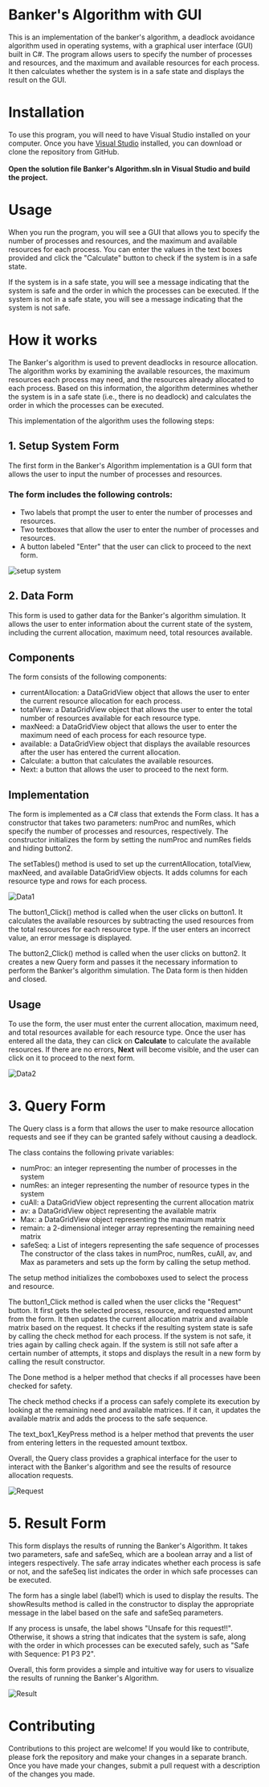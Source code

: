 # Banker's Algorithm with GUI
This is an implementation of the banker's algorithm, a deadlock avoidance algorithm used in operating systems, with a graphical user interface (GUI) built in C#. The program allows users to specify the number of processes and resources, and the maximum and available resources for each process. It then calculates whether the system is in a safe state and displays the result on the GUI.
# Installation
To use this program, you will need to have Visual Studio installed on your computer. Once you have [Visual Studio](https://visualstudio.microsoft.com/) installed, you can download or clone the repository from GitHub. <br /><br />
**Open the solution file Banker's Algorithm.sln in Visual Studio and build the project.**
# Usage
When you run the program, you will see a GUI that allows you to specify the number of processes and resources, and the maximum and available resources for each process. You can enter the values in the text boxes provided and click the "Calculate" button to check if the system is in a safe state.

If the system is in a safe state, you will see a message indicating that the system is safe and the order in which the processes can be executed. If the system is not in a safe state, you will see a message indicating that the system is not safe.

# How it works

The Banker's algorithm is used to prevent deadlocks in resource allocation. The algorithm works by examining the available resources, the maximum resources each process may need, and the resources already allocated to each process. Based on this information, the algorithm determines whether the system is in a safe state (i.e., there is no deadlock) and calculates the order in which the processes can be executed.

This implementation of the algorithm uses the following steps:

## 1. Setup System Form
The first form in the Banker's Algorithm implementation is a GUI form that allows the user to input the number of processes and resources. <br />
### The form includes the following controls:
- Two labels that prompt the user to enter the number of processes and resources. <br/>
- Two textboxes that allow the user to enter the number of processes and resources. <br/>
- A button labeled "Enter" that the user can click to proceed to the next form. <br/>

![setup system](/Screenshots/setup_system.png)<br />

## 2. Data Form<br/>
This form is used to gather data for the Banker's algorithm simulation. It allows the user to enter information about the current state of the system, including the current allocation, maximum need, total resources available.

## Components
The form consists of the following components:

- currentAllocation: a DataGridView object that allows the user to enter the current resource allocation for each process.
- totalView: a DataGridView object that allows the user to enter the total number of resources available for each resource type.
- maxNeed: a DataGridView object that allows the user to enter the maximum need of each process for each resource type.
- available: a DataGridView object that displays the available resources after the user has entered the current allocation.
- Calculate: a button that calculates the available resources.
- Next: a button that allows the user to proceed to the next form.
## Implementation
The form is implemented as a C# class that extends the Form class. It has a constructor that takes two parameters: numProc and numRes, which specify the number of processes and resources, respectively. The constructor initializes the form by setting the numProc and numRes fields and hiding button2.

The setTables() method is used to set up the currentAllocation, totalView, maxNeed, and available DataGridView objects. It adds columns for each resource type and rows for each process.

![Data1](/Screenshots/Data1.png)<br />

The button1_Click() method is called when the user clicks on button1. It calculates the available resources by subtracting the used resources from the total resources for each resource type. If the user enters an incorrect value, an error message is displayed.

The button2_Click() method is called when the user clicks on button2. It creates a new Query form and passes it the necessary information to perform the Banker's algorithm simulation. The Data form is then hidden and closed.

## Usage
To use the form, the user must enter the current allocation, maximum need, and total resources available for each resource type. Once the user has entered all the data, they can click on **Calculate** to calculate the available resources. If there are no errors, **Next** will become visible, and the user can click on it to proceed to the next form.

![Data2](/Screenshots/Data2.png)<br />

# 3. Query Form<br />
The Query class is a form that allows the user to make resource allocation requests and see if they can be granted safely without causing a deadlock.

The class contains the following private variables:

- numProc: an integer representing the number of processes in the system
- numRes: an integer representing the number of resource types in the system
- cuAll: a DataGridView object representing the current allocation matrix
- av: a DataGridView object representing the available matrix
- Max: a DataGridView object representing the maximum matrix
- remain: a 2-dimensional integer array representing the remaining need matrix
- safeSeq: a List of integers representing the safe sequence of processes
The constructor of the class takes in numProc, numRes, cuAll, av, and Max as parameters and sets up the form by calling the setup method.

The setup method initializes the comboboxes used to select the process and resource.

The button1_Click method is called when the user clicks the "Request" button. It first gets the selected process, resource, and requested amount from the form. It then updates the current allocation matrix and available matrix based on the request. It checks if the resulting system state is safe by calling the check method for each process. If the system is not safe, it tries again by calling check again. If the system is still not safe after a certain number of attempts, it stops and displays the result in a new form by calling the result constructor.

The Done method is a helper method that checks if all processes have been checked for safety.

The check method checks if a process can safely complete its execution by looking at the remaining need and available matrices. If it can, it updates the available matrix and adds the process to the safe sequence.

The text_box1_KeyPress method is a helper method that prevents the user from entering letters in the requested amount textbox.

Overall, the Query class provides a graphical interface for the user to interact with the Banker's algorithm and see the results of resource allocation requests.

![Request](/Screenshots/Request.png)<br />

# 5. Result Form<br />
This form displays the results of running the Banker's Algorithm. It takes two parameters, safe and safeSeq, which are a boolean array and a list of integers respectively. The safe array indicates whether each process is safe or not, and the safeSeq list indicates the order in which safe processes can be executed.

The form has a single label (label1) which is used to display the results. The showResults method is called in the constructor to display the appropriate message in the label based on the safe and safeSeq parameters.

If any process is unsafe, the label shows "Unsafe for this request!!". Otherwise, it shows a string that indicates that the system is safe, along with the order in which processes can be executed safely, such as "Safe with Sequence: P1 P3 P2".

Overall, this form provides a simple and intuitive way for users to visualize the results of running the Banker's Algorithm.

![Result](/Screenshots/Result.png)<br />

# Contributing
Contributions to this project are welcome! If you would like to contribute, please fork the repository and make your changes in a separate branch. Once you have made your changes, submit a pull request with a description of the changes you made.
